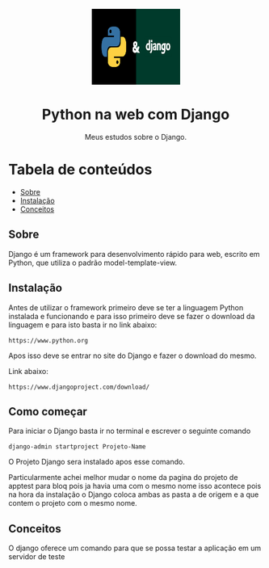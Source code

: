 <p align="center">
  <a href="https://unform.dev">
    <img src="img/Logo.png" height="150" width="175" alt="Unform" />
  </a>
</p>
<h1 align="center">Python na web com Django</h1> 

<p align="center">Meus estudos sobre o Django.</p>

Tabela de conteúdos
=================
<!--ts-->
   * [Sobre](#Sobre)
   * [Instalação](#Instalação)
   * [Conceitos](#Conceitos)
<!--te-->

## Sobre

  Django é um framework para desenvolvimento rápido para web, escrito em Python, que utiliza o padrão model-template-view.

## Instalação

  Antes de utilizar o framework primeiro deve se ter a linguagem Python instalada e funcionando e para isso primeiro deve se fazer o download da linguagem e para isto basta ir no link abaixo:

    https://www.python.org

  Apos isso deve se entrar no site do Django e fazer o download do mesmo.
  
  Link abaixo:

    https://www.djangoproject.com/download/

## Como começar

Para iniciar o Django basta ir no terminal e escrever o seguinte comando
    
    django-admin startproject Projeto-Name

 O Projeto Django sera instalado apos esse comando.

 Particularmente achei melhor mudar o nome da pagina do projeto de apptest para bloq pois ja havia uma com o mesmo nome isso acontece pois na hora da instalação o Django coloca ambas as pasta a de origem e a que contem o projeto com o mesmo nome.

## Conceitos

 O django oferece um comando para que se possa testar a aplicação em um servidor de teste 

    